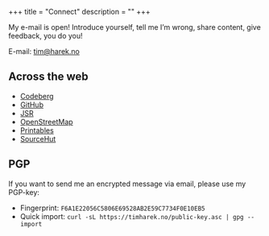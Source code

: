 +++
title = "Connect"
description = ""
+++

My e-mail is open! Introduce yourself, tell me I’m wrong, share content, give
feedback, you do you!

E-mail: [tim@harek.no](mailto:tim@harek.no)

## Across the web

- [Codeberg](https://codeberg.org/timharek)
- [GitHub](https://github.com/timharek)
- [JSR](https://jsr.io/@timharek)
- [OpenStreetMap](https://www.openstreetmap.org/user/timharek)
- [Printables](https://www.printables.com/@timharek)
- [SourceHut](https://sr.ht/~timharek)

## PGP

If you want to send me an encrypted message via email, please use my PGP-key:

- Fingerprint: `F6A1E22056C5806E69528AB2E59C7734F0E10EB5`
- Quick import: `curl -sL https://timharek.no/public-key.asc | gpg --import`
